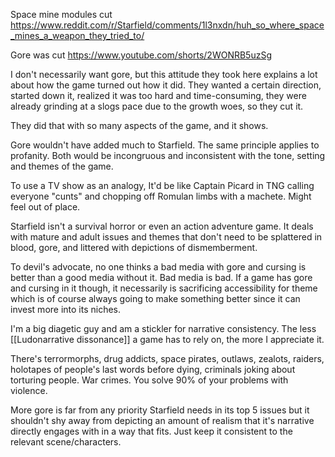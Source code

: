Space mine modules cut
https://www.reddit.com/r/Starfield/comments/1l3nxdn/huh_so_where_space_mines_a_weapon_they_tried_to/

Gore was cut
https://www.youtube.com/shorts/2WONRB5uzSg

I don't necessarily want gore, but this attitude they took here explains a lot about how the game turned out how it did. They wanted a certain direction, started down it, realized it was too hard and time-consuming, they were already grinding at a slogs pace due to the growth woes, so they cut it.

They did that with so many aspects of the game, and it shows.

Gore wouldn't have added much to Starfield. The same principle applies to profanity. Both would be incongruous and inconsistent with the tone, setting and themes of the game.

To use a TV show as an analogy, It'd be like Captain Picard in TNG calling everyone "cunts" and chopping off Romulan limbs with a machete. Might feel out of place.

Starfield isn't a survival horror or even an action adventure game. It deals with mature and adult issues and themes that don't need to be splattered in blood, gore, and littered with depictions of dismemberment.

To devil's advocate, no one thinks a bad media with gore and cursing is better than a good media without it. Bad media is bad. If a game has gore and cursing in it though, it necessarily is sacrificing accessibility for theme which is of course always going to make something better since it can invest more into its niches. 

I'm a big diagetic guy and am a stickler for narrative consistency. The less [[Ludonarrative dissonance]] a game has to rely on, the more I appreciate it. 

There's terrormorphs, drug addicts, space pirates, outlaws, zealots, raiders, holotapes of people's last words before dying, criminals joking about torturing people. War crimes. You solve 90% of your problems with violence.

More gore is far from any priority Starfield needs in its top 5 issues but it shouldn't shy away from depicting an amount of realism that it's narrative directly engages with in a way that fits. Just keep it consistent to the relevant scene/characters.